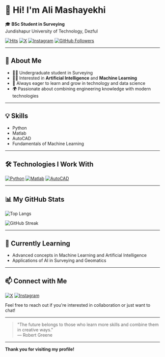 # 👋 Hi! I'm Ali Mashayekhi

🎓 **BSc Student in Surveying**  
Jundishapur University of Technology, Dezful

[![Hits](https://hits.seeyoufarm.com/api/count/incr/badge.svg?url=github.com/ali8102m&title=Profile%20Views)](https://hits.seeyoufarm.com)
[![X](https://img.shields.io/badge/X-1DA1F2?logo=x&logoColor=white)](https://x.com/ali1381x)
[![Instagram](https://img.shields.io/badge/Instagram-E4405F?logo=instagram&logoColor=white)](https://instagram.com/i_alliow)
[![GitHub Followers](https://img.shields.io/github/followers/ali8102m?label=Follow&style=social)](https://github.com/ali8102m)

---

## 📝 About Me

- 👨‍🎓 Undergraduate student in Surveying  
- 👨‍💻 Interested in **Artificial Intelligence** and **Machine Learning**
- 🧠 Always eager to learn and grow in technology and data science
- 🌍 Passionate about combining engineering knowledge with modern technologies

---

## 💡 Skills

- Python
- Matlab
- AutoCAD
- Fundamentals of Machine Learning

---

## 🛠️ Technologies I Work With

[![Python](https://img.shields.io/badge/Python-3776AB?logo=python&logoColor=white)](https://www.python.org/)
[![Matlab](https://img.shields.io/badge/Matlab-0076A8?logo=mathworks&logoColor=white)](https://www.mathworks.com/products/matlab.html)
[![AutoCAD](https://img.shields.io/badge/AutoCAD-0076A8?logo=autodesk&logoColor=white)](https://www.autodesk.com/products/autocad/overview)

---

## 📊 My GitHub Stats

![Top Langs](https://github-readme-stats.vercel.app/api/top-langs/?username=ali8102m&layout=compact&theme=radical)
<!-- GitHub Streak Stats Card -->
![GitHub Streak](https://github-readme-streak-stats.herokuapp.com/?user=ali-mashayekhi&theme=radical)

---

## 🌱 Currently Learning

- Advanced concepts in Machine Learning and Artificial Intelligence
- Applications of AI in Surveying and Geomatics

---

## 📫 Connect with Me

[![X](https://img.shields.io/badge/X-1DA1F2?logo=x&logoColor=white)](https://x.com/ali1381x)
[![Instagram](https://img.shields.io/badge/Instagram-E4405F?logo=instagram&logoColor=white)](https://instagram.com/i_alliow)

Feel free to reach out if you're interested in collaboration or just want to chat!

---

> "The future belongs to those who learn more skills and combine them in creative ways."  
> — Robert Greene

---

**Thank you for visiting my profile!**
